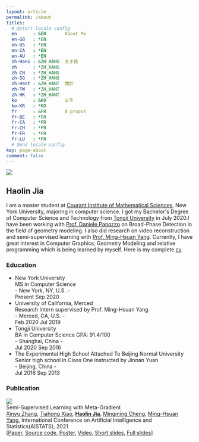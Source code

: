 ```yaml
---
layout: article
permalink: /about
titles:
  # @start locale config
  en      : &EN       About Me
  en-GB   : *EN
  en-US   : *EN
  en-CA   : *EN
  en-AU   : *EN
  zh-Hans : &ZH_HANS  关于我
  zh      : *ZH_HANS
  zh-CN   : *ZH_HANS
  zh-SG   : *ZH_HANS
  zh-Hant : &ZH_HANT  關於
  zh-TW   : *ZH_HANT
  zh-HK   : *ZH_HANT
  ko      : &KO       소개
  ko-KR   : *KO
  fr      : &FR       À propos
  fr-BE   : *FR
  fr-CA   : *FR
  fr-CH   : *FR
  fr-FR   : *FR
  fr-LU   : *FR
  # @end locale config
key: page-about
comment: false
---
```


<div class="item">
    <div class="item__image">
        <img class="image image--lg" src="https://z3.ax1x.com/2021/05/29/2AZNhn.jpg"/>
    </div>
    <div class="item__content">
        <div class="item__header">
            <h2>Haolin Jia</h2>
        </div>
        <div class="item__description">
            <p>
                I am a master student at <a href="https://cims.nyu.edu/">Courant Institute of Mathematical Sciences</a>, New York University, majoring in computer science. I got my Bachelor's Degree of Computer Science and Technology from <a href="https://see-en.tongji.edu.cn/">Tongji University</a> in July 2020.I have been working with <a href="http://cs.nyu.edu/~panozzo/">Prof. Daniele Panozzo</a> on Broad-Phase Detection in the field of geometry modeling. I also did research on video reconstruction and semi-supervised learning with <a href="https://scholar.google.com/citations?user=p9-ohHsAAAAJ&hl=en">Prof. Ming-Hsuan Yang</a>. Currently, I have great interest in Computer Graphics, Geometry Modeling and relative programming which is being learned by myself. Here is my complete <a href="https://drive.google.com/file/d/1hhmqyf-4bAKm3hIHycszZIMoCnyN2_eK/preview" target="blank">cv</a>.
            </p>
        </div>
    </div>
</div>

### Education

<div class="timeline-box">
    <ul id="first-list">
        <li>
            <span></span>
            <div class="title">New York University</div>
            <div class="info">MS in Computer Science</div>
            <div class="name">- New York, NY, U.S. -</div>
            <div class="time">
                <span>Present</span>
                <span>Sep 2020</span>
            </div>
        </li>
        <li>
            <span></span>
            <div class="title">University of California, Merced</div>
            <div class="info">Research Intern supervised by Prof. Ming-Hsuan Yang</div>
            <div class="name">- Merced, CA, U.S. -</div>
            <div class="time">
                <span>Feb 2020</span>
                <span>Jul 2019</span>
            </div>
        </li>
        <li>
            <span></span>
            <div class="title">Tongji University</div>
            <div class="info">BA in Computer Science GPA: 91.4/100</div>
            <div class="name">- Shanghai, China -</div>
            <div class="time">
                <span>Jul 2020</span>
                <span>Sep 2016</span>
            </div>
        </li>
        <li>
            <span></span>
            <div class="title">The Experimental High School Attached To Beijing Normal University</div>
            <div class="info">Senior high school in Class One instructed by Jinnan Yuan</div>
            <div class="name">- Beijing, China -</div>
            <div class="time">
                <span>Jul 2016</span>
                <span>Sep 2013</span>
            </div>
        </li>
    </ul>
</div>

### Publication

 <!-- <div class="card">
    <div class="card__image">
        <img class="image" src="https://z3.ax1x.com/2021/05/31/2Z4idJ.jpg"/>
    </div>
    <div class="card__content">
        <div class="card__header">
            <h4>Semi-Supervised Learning with Meta-Gradient</h4>
        </div>
        <p>...</p>
    </div>
</div> -->

<div class="publication-list">
    <div class="grid">
        <div class="cell cell--4">
            <img src="https://z3.ax1x.com/2021/05/31/2Z4idJ.jpg" />
        </div>
        <div class="cell cell--8">
            <span class="title">
                Semi-Supervised Learning with Meta-Gradient
            </span>
            <br>
            <a class="author" href="https://github.com/Sakura03">Xinyu Zhang</a>,
            <a class="author" href="https://prinsphield.github.io/">Tiahong Xiao</a>,
            <a class="author" href="https://Harrypotterrrr.github.io"><b>Haolin Jia</b></a>,
            <a class="author" href="https://mmcheng.net/cmm/">Mingming Cheng</a>,
            <a class="author" href="https://faculty.ucmerced.edu/mhyang/">Ming-Hsuan Yang</a>,
            <span class="conference">
            International Conference on Artificial Intelligence and Statistics(AISTATS), 2021
            </span>
            <br>
            [<a class="source" href="https://arxiv.org/abs/2007.03966">Paper</a>,
            <a class="source" href="https://github.com/Sakura03/SemiMeta">Source code</a>,
            <a class="source" href="https://github.com/Sakura03/SemiMeta/blob/master/images/aistats-poster.pdf">Poster</a>,
            <a class="source" href="https://github.com/Sakura03/SemiMeta/blob/master/images/poster-video.mp4">Video</a>,
            <a class="source" href="https://github.com/Sakura03/SemiMeta/blob/master/images/brief-slides.pdf">Short slides</a>,
            <a class="source" href="https://github.com/Sakura03/SemiMeta/blob/master/images/full-slides.pdf">Full slides</a>]
        </div>
    </div>

</div>


<!-- <iframe src="https://drive.google.com/file/d/1hhmqyf-4bAKm3hIHycszZIMoCnyN2_eK/preview" width="100%" height="1000"></iframe> -->

<!-- <iframe src="http://docs.google.com/gview?url=https://drive.google.com/file/d/1hhmqyf-4bAKm3hIHycszZIMoCnyN2_eK/view?usp=sharing&embedded=true" style="width:600px; height:500px;" frameborder="0"></iframe> -->
